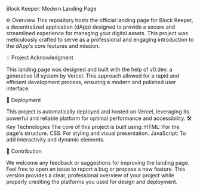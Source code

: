 Block Keeper: Modern Landing Page


🌐 Overview
This repository hosts the official landing page for Block Keeper, a decentralized application (dApp) designed to provide a secure and streamlined experience for managing your digital assets. This project was meticulously crafted to serve as a professional and engaging introduction to the dApp's core features and mission.


💡 Project Acknowledgment

This landing page was designed and built with the help of v0.dev, a generative UI system by Vercel. This approach allowed for a rapid and efficient development process, ensuring a modern and polished user interface.

🚀 Deployment


This project is automatically deployed and hosted on Vercel, leveraging its powerful and reliable platform for optimal performance and accessibility.
🛠️ Key Technologies
The core of this project is built using:
HTML: For the page's structure.
CSS: For styling and visual presentation.
JavaScript: To add interactivity and dynamic elements.

📝 Contribution

We welcome any feedback or suggestions for improving the landing page. Feel free to open an issue to report a bug or propose a new feature.
This version provides a clear, professional overview of your project while properly crediting the platforms you used for design and deployment.